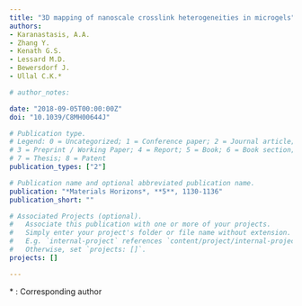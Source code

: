 ```yaml
---
title: "3D mapping of nanoscale crosslink heterogeneities in microgels"
authors:
- Karanastasis, A.A.
- Zhang Y.
- Kenath G.S.
- Lessard M.D.
- Bewersdorf J.
- Ullal C.K.*

# author_notes:

date: "2018-09-05T00:00:00Z"
doi: "10.1039/C8MH00644J"

# Publication type.
# Legend: 0 = Uncategorized; 1 = Conference paper; 2 = Journal article;
# 3 = Preprint / Working Paper; 4 = Report; 5 = Book; 6 = Book section;
# 7 = Thesis; 8 = Patent
publication_types: ["2"]

# Publication name and optional abbreviated publication name.
publication: "*Materials Horizons*, **5**, 1130-1136"
publication_short: ""

# Associated Projects (optional).
#   Associate this publication with one or more of your projects.
#   Simply enter your project's folder or file name without extension.
#   E.g. `internal-project` references `content/project/internal-project/index.md`.
#   Otherwise, set `projects: []`.
projects: []

---
```

\* : Corresponding author
